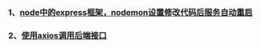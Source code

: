 ### 1、[node中的express框架，nodemon设置修改代码后服务自动重启](https://blog.csdn.net/a419419/article/details/78831869)
### 2、[使用axios调用后端接口](https://blog.csdn.net/kid_hw/article/details/93927253)